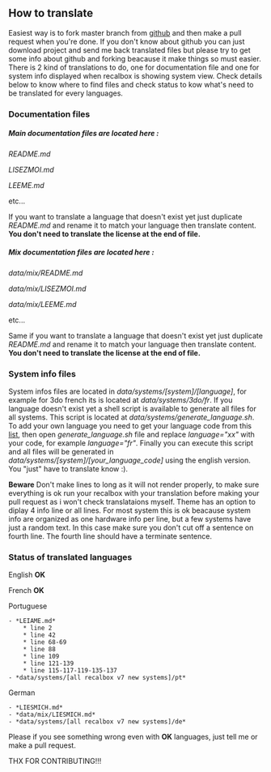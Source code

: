 ## How to translate

Easiest way is to fork master branch from [github](https://github.com/SamYStudiO/es-theme-next-pixel) and then make a pull request when you're done. If you don't know about github you can just download project and send me back translated files but please try to get some info about github and forking beacause it make things so must easier.
There is 2 kind of translations to do, one for documentation file and one for system info displayed when recalbox is showing system view.
Check details below to know where to find files and check status to kow what's need to be translated for every languages.


### Documentation files

##### Main documentation files are located here :
*README.md*

*LISEZMOI.md*

*LEEME.md*

etc...

If you want to translate a language that doesn't exist yet just duplicate *README.md* and rename it to match your language then translate content. **You don't need to translate the license at the end of file.**

##### Mix documentation files are located here :
*data/mix/README.md*

*data/mix/LISEZMOI.md*

*data/mix/LEEME.md*

etc...

Same if you want to translate a language that doesn't exist yet just duplicate *README.md* and rename it to match your language then translate content.
**You don't need to translate the license at the end of file.**

### System info files

System infos files are located in *data/systems/[system]/[language]*, for example for 3do french its is located at *data/systems/3do/fr*.
If you language doesn't exist yet a shell script is available to generate all files for all systems. This script is located at *data/systems/generate_language.sh*. To add your own language you need to get your language code from this [list](https://www.andiamo.co.uk/resources/iso-language-codes/), then open *generate_language.sh* file and replace *language="xx"* with your code, for example *language="fr"*. Finally you can execute this script and all files will be generated in *data/systems/[system]/[your_language_code]* using the english version. You "just" have to translate know :).

**Beware**
Don't make lines to long as it will not render properly, to make sure everything is ok run your recalbox with your translation before making your pull request as i won't check translataions myself.
Theme has an option to diplay 4 info line or all lines. For most system this is ok beacause system info are organized as one hardware info per line, but a few systems have just a random text. In this case make sure you don't cut off a sentence on fourth line. The fourth line should have a terminate sentence.
	
### Status of translated languages

English **OK** 

French **OK**

Portuguese

	- *LEIAME.md*
		* line 2
		* line 42
		* line 68-69
		* line 88
		* line 109
		* line 121-139
		* line 115-117-119-135-137
	- *data/systems/[all recalbox v7 new systems]/pt*
		
German

	- *LIESMICH.md*
	- *data/mix/LIESMICH.md*
	- *data/systems/[all recalbox v7 new systems]/de*
	
Please if you see something wrong even with **OK** languages, just tell me or make a pull request.

THX FOR CONTRIBUTING!!!
	
	
